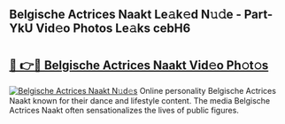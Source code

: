 ## Belgische Actrices Naakt Le𝚊k𝚎d N𝚞𝚍e - Part-YkU Vid𝚎o Photos Le𝚊ks cebH6

# <h2><a href="http://fb12w5.evod.top/?m=Belgische+Actrices+Naakt">🔗 👉🔴 Belgische Actrices Naakt Vid𝚎o Ph𝚘t𝚘s</a></h2>

[![Belgische Actrices Naakt N𝚞d𝚎s](https://i.imgur.com/8V9OHl7.gif)](http://fb12w5.evod.top/?m=Belgische+Actrices+Naakt)
Online personality Belgische Actrices Naakt known for their dance and lifestyle content. The media Belgische Actrices Naakt often sensationalizes the lives of public figures. 
